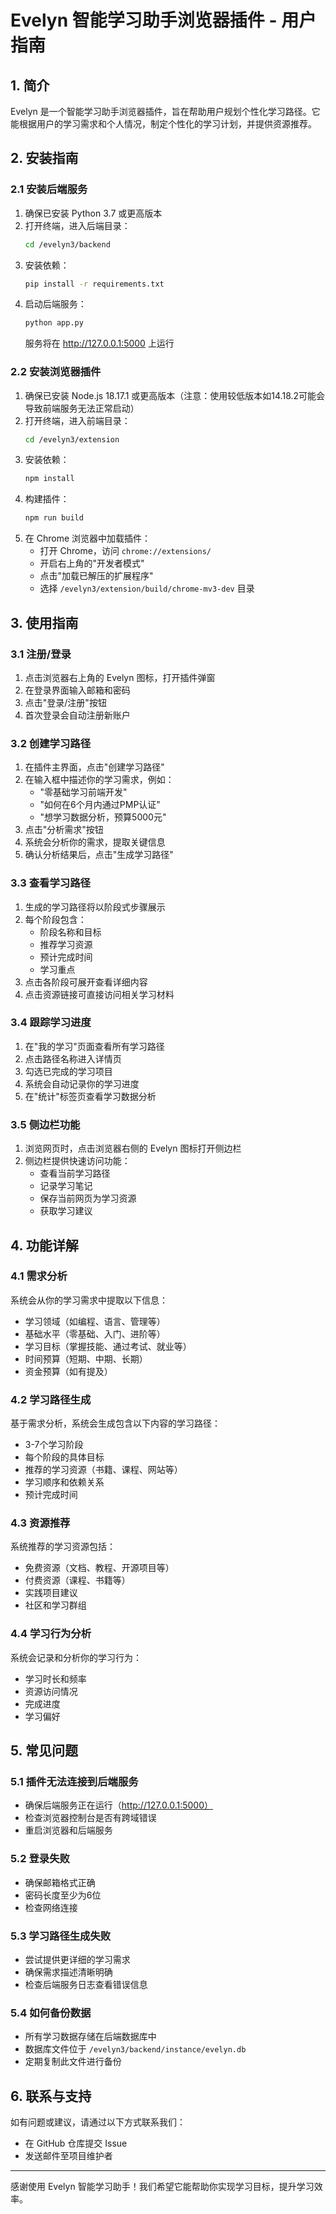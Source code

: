 # Evelyn 智能学习助手浏览器插件 - 用户指南

## 1. 简介

Evelyn 是一个智能学习助手浏览器插件，旨在帮助用户规划个性化学习路径。它能根据用户的学习需求和个人情况，制定个性化的学习计划，并提供资源推荐。

## 2. 安装指南

### 2.1 安装后端服务

1. 确保已安装 Python 3.7 或更高版本
2. 打开终端，进入后端目录：
   ```bash
   cd /evelyn3/backend
   ```
3. 安装依赖：
   ```bash
   pip install -r requirements.txt
   ```
4. 启动后端服务：
   ```bash
   python app.py
   ```
   服务将在 http://127.0.0.1:5000 上运行

### 2.2 安装浏览器插件

1. 确保已安装 Node.js 18.17.1 或更高版本（注意：使用较低版本如14.18.2可能会导致前端服务无法正常启动）
2. 打开终端，进入前端目录：
   ```bash
   cd /evelyn3/extension
   ```
3. 安装依赖：
   ```bash
   npm install
   ```
4. 构建插件：
   ```bash
   npm run build
   ```
5. 在 Chrome 浏览器中加载插件：
   - 打开 Chrome，访问 `chrome://extensions/`
   - 开启右上角的"开发者模式"
   - 点击"加载已解压的扩展程序"
   - 选择 `/evelyn3/extension/build/chrome-mv3-dev` 目录

## 3. 使用指南

### 3.1 注册/登录

1. 点击浏览器右上角的 Evelyn 图标，打开插件弹窗
2. 在登录界面输入邮箱和密码
3. 点击"登录/注册"按钮
4. 首次登录会自动注册新账户

### 3.2 创建学习路径

1. 在插件主界面，点击"创建学习路径"
2. 在输入框中描述你的学习需求，例如：
   - "零基础学习前端开发"
   - "如何在6个月内通过PMP认证"
   - "想学习数据分析，预算5000元"
3. 点击"分析需求"按钮
4. 系统会分析你的需求，提取关键信息
5. 确认分析结果后，点击"生成学习路径"

### 3.3 查看学习路径

1. 生成的学习路径将以阶段式步骤展示
2. 每个阶段包含：
   - 阶段名称和目标
   - 推荐学习资源
   - 预计完成时间
   - 学习重点
3. 点击各阶段可展开查看详细内容
4. 点击资源链接可直接访问相关学习材料

### 3.4 跟踪学习进度

1. 在"我的学习"页面查看所有学习路径
2. 点击路径名称进入详情页
3. 勾选已完成的学习项目
4. 系统会自动记录你的学习进度
5. 在"统计"标签页查看学习数据分析

### 3.5 侧边栏功能

1. 浏览网页时，点击浏览器右侧的 Evelyn 图标打开侧边栏
2. 侧边栏提供快速访问功能：
   - 查看当前学习路径
   - 记录学习笔记
   - 保存当前网页为学习资源
   - 获取学习建议

## 4. 功能详解

### 4.1 需求分析

系统会从你的学习需求中提取以下信息：
- 学习领域（如编程、语言、管理等）
- 基础水平（零基础、入门、进阶等）
- 学习目标（掌握技能、通过考试、就业等）
- 时间预算（短期、中期、长期）
- 资金预算（如有提及）

### 4.2 学习路径生成

基于需求分析，系统会生成包含以下内容的学习路径：
- 3-7个学习阶段
- 每个阶段的具体目标
- 推荐的学习资源（书籍、课程、网站等）
- 学习顺序和依赖关系
- 预计完成时间

### 4.3 资源推荐

系统推荐的学习资源包括：
- 免费资源（文档、教程、开源项目等）
- 付费资源（课程、书籍等）
- 实践项目建议
- 社区和学习群组

### 4.4 学习行为分析

系统会记录和分析你的学习行为：
- 学习时长和频率
- 资源访问情况
- 完成进度
- 学习偏好

## 5. 常见问题

### 5.1 插件无法连接到后端服务

- 确保后端服务正在运行（http://127.0.0.1:5000）
- 检查浏览器控制台是否有跨域错误
- 重启浏览器和后端服务

### 5.2 登录失败

- 确保邮箱格式正确
- 密码长度至少为6位
- 检查网络连接

### 5.3 学习路径生成失败

- 尝试提供更详细的学习需求
- 确保需求描述清晰明确
- 检查后端服务日志查看错误信息

### 5.4 如何备份数据

- 所有学习数据存储在后端数据库中
- 数据库文件位于 `/evelyn3/backend/instance/evelyn.db`
- 定期复制此文件进行备份

## 6. 联系与支持

如有问题或建议，请通过以下方式联系我们：
- 在 GitHub 仓库提交 Issue
- 发送邮件至项目维护者

---

感谢使用 Evelyn 智能学习助手！我们希望它能帮助你实现学习目标，提升学习效率。